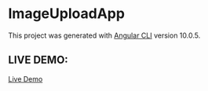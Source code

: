 # ImageUploadApp

This project was generated with [Angular CLI](https://github.com/angular/angular-cli) version 10.0.5.

## LIVE DEMO: 
[Live Demo](https://angular-auth-cloudstorage.web.app/)



